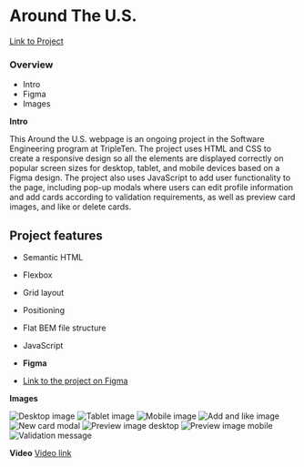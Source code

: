 # Around The U.S.

[Link to Project](https://maryeande.github.io/se_project_aroundtheus/)

### Overview

- Intro
- Figma
- Images

**Intro**

This Around the U.S. webpage is an ongoing project in the Software Engineering program at TripleTen. The project uses HTML and CSS to create a responsive design so all the elements are displayed correctly on popular screen sizes for desktop, tablet, and mobile devices based on a Figma design. The project also uses JavaScript to add user functionality to the page, including pop-up modals where users can edit profile information and add cards according to validation requirements, as well as preview card images, and like or delete cards.

## Project features

- Semantic HTML
- Flexbox
- Grid layout
- Positioning
- Flat BEM file structure
- JavaScript

- **Figma**

- [Link to the project on Figma](https://www.figma.com/file/ii4xxsJ0ghevUOcssTlHZv/Sprint-3%3A-Around-the-US?node-id=0%3A1)

**Images**

![Desktop image](./images/Desktop.png)
![Tablet image](./images/Tablet.png)
![Mobile image](./images/Mobile.png)
![Add and like image](./images/add-like-image.png)
![New card modal](./images/new-card-modal.png)
![Preview image desktop](./images/preview-desktop.png)
![Preview image mobile](./images/preview-mobile.png)
![Validation message](./images/validation-message.png)

**Video**
[Video link](https://vimeo.com/908278887/20de5c5162?ts=2000&share=copy)
